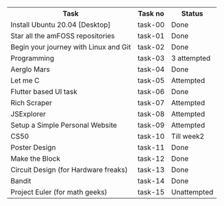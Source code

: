 <table>
  <tr>
    <th>Task</th>
    <th>Task no</th>
    <th>Status</th>
  </tr>
  <tr>
    <td>Install Ubuntu 20.04 [Desktop]</td>
    <td>task-00</td>
    <td>Done</td>
  </tr>
  <tr>
    <td>Star all the amFOSS repositories</td>
    <td>task-01</td>
    <td>Done</td>
  </tr>
    <tr>
    <td>Begin your journey with Linux and Git</td>
    <td>task-02</td>
    <td>Done</td>
  </tr>
    <tr>
    <td>Programming</td>
    <td>task-03</td>
    <td>3 attempted</td>
  </tr>
    <tr>
    <td>Aerglo Mars</td>
    <td>task-04</td>
    <td>Done</td>
  </tr>
    <tr>
    <td> Let me C</td>
    <td>task-05</td>
    <td>Attempted</td>
  </tr>
    <tr>
    <td>Flutter based UI task</td>
    <td>task-06</td>
    <td>Done</td>
  </tr>
    <tr>
    <td>Rich Scraper</td>
    <td>task-07</td>
    <td>Attempted</td>
  </tr>
    <tr>
    <td>JSExplorer</td>
    <td>task-08</td>
    <td>Attempted</td>
  </tr>
    <tr>
    <td>Setup a Simple Personal Website</td>
    <td>task-09</td>
    <td>Attempted</td>
  </tr>
  <tr>
    <td>CS50</td>
    <td>task-10</td>
    <td>Till week2</td>
  </tr>
    <tr>
    <td>Poster Design</td>
    <td>task-11</td>
    <td>Done</td>
  </tr>
    <tr>
    <td>Make the Block</td>
    <td>task-12</td>
    <td>Done</td>
  </tr>  <tr>
    <td> Circuit Design (for Hardware freaks)</td>
    <td>task-13</td>
    <td>Done</td>
  </tr>
    <tr>
    <td>Bandit</td>
    <td>task-14</td>
    <td>Done</td>
  </tr>
    <tr>
    <td>Project Euler (for math geeks)</td>
    <td>task-15</td>
    <td>Unattempted</td>
  </tr>
</table>

